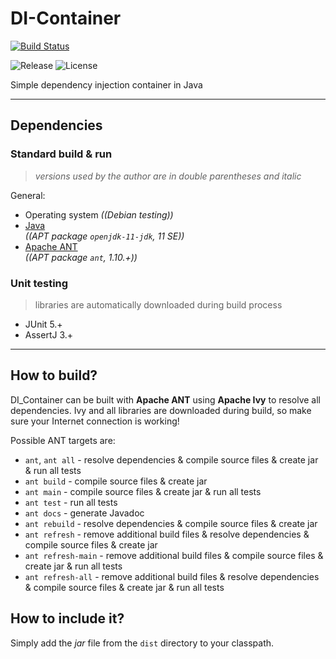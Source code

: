 # DI-Container
[![Build Status](https://travis-ci.org/ref-humbold/DI-Container.svg?branch=master)](https://travis-ci.org/ref-humbold/DI-Container)

![Release](https://img.shields.io/github/v/release/ref-humbold/DI-Container?style=plastic)
![License](https://img.shields.io/github/license/ref-humbold/DI-Container?style=plastic)

Simple dependency injection container in Java

-----

## Dependencies

### Standard build & run
> *versions used by the author are in double parentheses and italic*

General:
+ Operating system *((Debian testing))*
+ [Java](https://www.oracle.com/technetwork/java/javase/overview/index.html) \
  *((APT package `openjdk-11-jdk`, 11 SE))*
+ [Apache ANT](http://ant.apache.org/) \
  *((APT package `ant`, 1.10.+))*

### Unit testing
> libraries are automatically downloaded during build process

+ JUnit 5.+
+ AssertJ 3.+

-----

## How to build?
DI\_Container can be built with **Apache ANT** using **Apache Ivy** to resolve all dependencies. Ivy and all libraries are downloaded during build, so make sure your Internet connection is working!

Possible ANT targets are:
+ `ant`, `ant all` - resolve dependencies & compile source files & create jar & run all tests
+ `ant build` - compile source files & create jar
+ `ant main` - compile source files & create jar & run all tests
+ `ant test` - run all tests
+ `ant docs` - generate Javadoc
+ `ant rebuild` - resolve dependencies & compile source files & create jar
+ `ant refresh` - remove additional build files & resolve dependencies & compile source files & create jar
+ `ant refresh-main` - remove additional build files & compile source files & create jar & run all tests
+ `ant refresh-all` - remove additional build files & resolve dependencies & compile source files & create jar & run all tests

## How to include it?
Simply add the *jar* file from the `dist` directory to your classpath.
